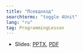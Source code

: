 ```yaml
---
title: "Псевдокод"
searchterms: "toggle 4Unit"
lang: "ru"
tag: ProgrammingLesson
---
```

 <ul>
 <li class="ng-binding">Slides:
 <a href="ProgrammingLessons/PseudocodeRU.pptx">PPTX</a>,
 <a href="ProgrammingLessons/PseudocodeRU.pdf">PDF</a>
 </li>

 </ul>
